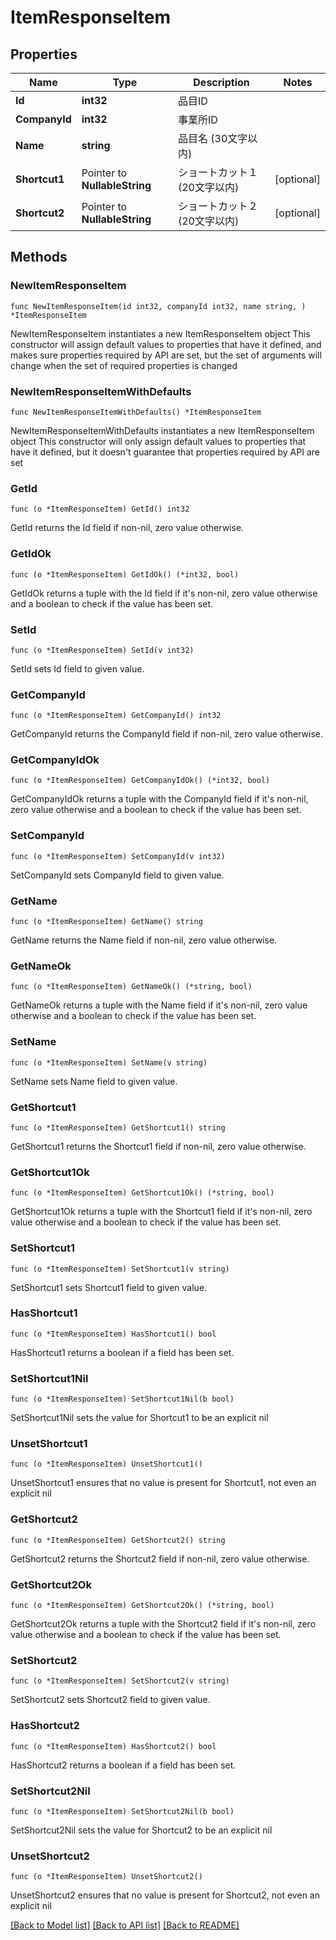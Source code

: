 # ItemResponseItem

## Properties

Name | Type | Description | Notes
------------ | ------------- | ------------- | -------------
**Id** | **int32** | 品目ID | 
**CompanyId** | **int32** | 事業所ID | 
**Name** | **string** | 品目名 (30文字以内) | 
**Shortcut1** | Pointer to **NullableString** | ショートカット１ (20文字以内) | [optional] 
**Shortcut2** | Pointer to **NullableString** | ショートカット２ (20文字以内) | [optional] 

## Methods

### NewItemResponseItem

`func NewItemResponseItem(id int32, companyId int32, name string, ) *ItemResponseItem`

NewItemResponseItem instantiates a new ItemResponseItem object
This constructor will assign default values to properties that have it defined,
and makes sure properties required by API are set, but the set of arguments
will change when the set of required properties is changed

### NewItemResponseItemWithDefaults

`func NewItemResponseItemWithDefaults() *ItemResponseItem`

NewItemResponseItemWithDefaults instantiates a new ItemResponseItem object
This constructor will only assign default values to properties that have it defined,
but it doesn't guarantee that properties required by API are set

### GetId

`func (o *ItemResponseItem) GetId() int32`

GetId returns the Id field if non-nil, zero value otherwise.

### GetIdOk

`func (o *ItemResponseItem) GetIdOk() (*int32, bool)`

GetIdOk returns a tuple with the Id field if it's non-nil, zero value otherwise
and a boolean to check if the value has been set.

### SetId

`func (o *ItemResponseItem) SetId(v int32)`

SetId sets Id field to given value.


### GetCompanyId

`func (o *ItemResponseItem) GetCompanyId() int32`

GetCompanyId returns the CompanyId field if non-nil, zero value otherwise.

### GetCompanyIdOk

`func (o *ItemResponseItem) GetCompanyIdOk() (*int32, bool)`

GetCompanyIdOk returns a tuple with the CompanyId field if it's non-nil, zero value otherwise
and a boolean to check if the value has been set.

### SetCompanyId

`func (o *ItemResponseItem) SetCompanyId(v int32)`

SetCompanyId sets CompanyId field to given value.


### GetName

`func (o *ItemResponseItem) GetName() string`

GetName returns the Name field if non-nil, zero value otherwise.

### GetNameOk

`func (o *ItemResponseItem) GetNameOk() (*string, bool)`

GetNameOk returns a tuple with the Name field if it's non-nil, zero value otherwise
and a boolean to check if the value has been set.

### SetName

`func (o *ItemResponseItem) SetName(v string)`

SetName sets Name field to given value.


### GetShortcut1

`func (o *ItemResponseItem) GetShortcut1() string`

GetShortcut1 returns the Shortcut1 field if non-nil, zero value otherwise.

### GetShortcut1Ok

`func (o *ItemResponseItem) GetShortcut1Ok() (*string, bool)`

GetShortcut1Ok returns a tuple with the Shortcut1 field if it's non-nil, zero value otherwise
and a boolean to check if the value has been set.

### SetShortcut1

`func (o *ItemResponseItem) SetShortcut1(v string)`

SetShortcut1 sets Shortcut1 field to given value.

### HasShortcut1

`func (o *ItemResponseItem) HasShortcut1() bool`

HasShortcut1 returns a boolean if a field has been set.

### SetShortcut1Nil

`func (o *ItemResponseItem) SetShortcut1Nil(b bool)`

 SetShortcut1Nil sets the value for Shortcut1 to be an explicit nil

### UnsetShortcut1
`func (o *ItemResponseItem) UnsetShortcut1()`

UnsetShortcut1 ensures that no value is present for Shortcut1, not even an explicit nil
### GetShortcut2

`func (o *ItemResponseItem) GetShortcut2() string`

GetShortcut2 returns the Shortcut2 field if non-nil, zero value otherwise.

### GetShortcut2Ok

`func (o *ItemResponseItem) GetShortcut2Ok() (*string, bool)`

GetShortcut2Ok returns a tuple with the Shortcut2 field if it's non-nil, zero value otherwise
and a boolean to check if the value has been set.

### SetShortcut2

`func (o *ItemResponseItem) SetShortcut2(v string)`

SetShortcut2 sets Shortcut2 field to given value.

### HasShortcut2

`func (o *ItemResponseItem) HasShortcut2() bool`

HasShortcut2 returns a boolean if a field has been set.

### SetShortcut2Nil

`func (o *ItemResponseItem) SetShortcut2Nil(b bool)`

 SetShortcut2Nil sets the value for Shortcut2 to be an explicit nil

### UnsetShortcut2
`func (o *ItemResponseItem) UnsetShortcut2()`

UnsetShortcut2 ensures that no value is present for Shortcut2, not even an explicit nil

[[Back to Model list]](../README.md#documentation-for-models) [[Back to API list]](../README.md#documentation-for-api-endpoints) [[Back to README]](../README.md)


